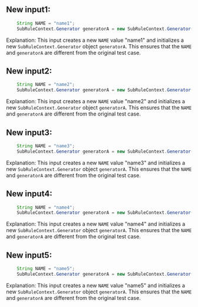 ## New input1:
```java
    String NAME = "name1";
    SubRuleContext.Generator generatorA = new SubRuleContext.Generator();
```
Explanation: This input creates a new `NAME` value "name1" and initializes a new `SubRuleContext.Generator` object `generatorA`. This ensures that the `NAME` and `generatorA` are different from the original test case.

## New input2:
```java
    String NAME = "name2";
    SubRuleContext.Generator generatorA = new SubRuleContext.Generator();
```
Explanation: This input creates a new `NAME` value "name2" and initializes a new `SubRuleContext.Generator` object `generatorA`. This ensures that the `NAME` and `generatorA` are different from the original test case.

## New input3:
```java
    String NAME = "name3";
    SubRuleContext.Generator generatorA = new SubRuleContext.Generator();
```
Explanation: This input creates a new `NAME` value "name3" and initializes a new `SubRuleContext.Generator` object `generatorA`. This ensures that the `NAME` and `generatorA` are different from the original test case.

## New input4:
```java
    String NAME = "name4";
    SubRuleContext.Generator generatorA = new SubRuleContext.Generator();
```
Explanation: This input creates a new `NAME` value "name4" and initializes a new `SubRuleContext.Generator` object `generatorA`. This ensures that the `NAME` and `generatorA` are different from the original test case.

## New input5:
```java
    String NAME = "name5";
    SubRuleContext.Generator generatorA = new SubRuleContext.Generator();
```
Explanation: This input creates a new `NAME` value "name5" and initializes a new `SubRuleContext.Generator` object `generatorA`. This ensures that the `NAME` and `generatorA` are different from the original test case.

